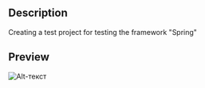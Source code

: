 ## Description
Creating a test project for testing the framework "Spring"

## Preview
![Alt-текст](https://igofro.ru/image/MarioAnimation.gif "Орк")
